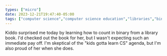 ```yaml
---
types: ["micro"]
date: 2023-12-21T19:47:40-05:00
tags: ["computer science","computer science education","libraries","binary"]
---
```

Kiddo surprised me today by learning how to count in binary from a library book. I'd checked out the book for her, but I wasn't expecting such an immediate pay off. I'm skeptical of the "kids gotta learn CS" agenda, but I'm also proud of her when she does.

